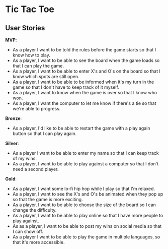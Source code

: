 # Tic Tac Toe

## User Stories

**MVP**:

- As a player I want to be told the rules before the game starts so that I know how to play.
- As a player, I want to be able to see the board when the game loads so that I can play the game.
- As a player, I want to be able to enter X's and O's on the board so that I know which spots are still open.
- As a player, I want to be able to be informed when it's my turn in the game so that I don't have to keep track of it myself.
- As a player, I want to know when the game is over so that I know who won.
- As a player, I want the computer to let me know if there's a tie so that we're able to progress.

**Bronze**:

- As a player, I'd like to be able to restart the game with a play again button so that I can play again.

**Silver**:

- As a player I want to be able to enter my name so that I can keep track of my wins.
- As a player, I want to be able to play against a computer so that I don't need a second player.

**Gold**:

- As a player, I want some lo-fi hip hop while I play so that I'm relaxed.
- As a player, I want to see the X's and O's be animated when they pop up so that the game is more exciting.
- As a player, I want to be able to choose the size of the board so I can change the difficulty.
- As a player, I want to be able to play online so that I have more people to play against.
- As as a player, I want to be able to post my wins on social media so that I can show off.
- As a player I want to be able to play the game in multiple languages, so that it's more accessible. 